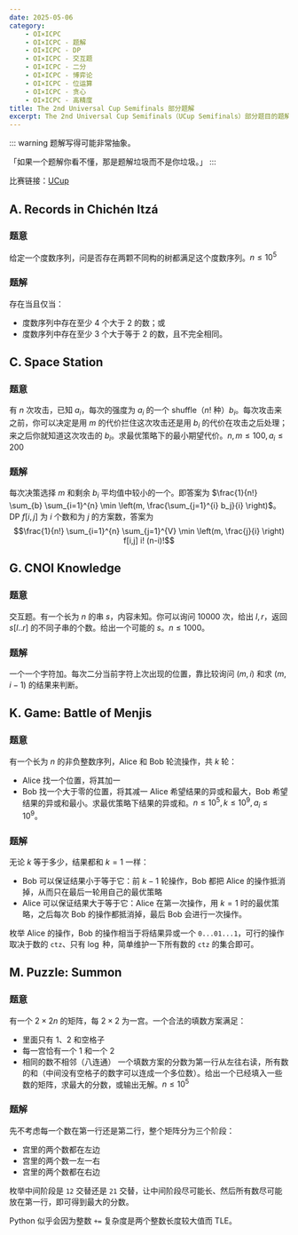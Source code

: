 ```yaml
---
date: 2025-05-06
category:
    - OI×ICPC
    - OI×ICPC - 题解
    - OI×ICPC - DP
    - OI×ICPC - 交互题
    - OI×ICPC - 二分
    - OI×ICPC - 博弈论
    - OI×ICPC - 位运算
    - OI×ICPC - 贪心
    - OI×ICPC - 高精度
title: The 2nd Universal Cup Semifinals 部分题解
excerpt: The 2nd Universal Cup Semifinals（UCup Semifinals）部分题目的题解：<br>A. Records in Chichén Itzá<br>C. Space Station<br>G. CNOI Knowledge<br>K. Game: Battle of Menjis<br>M. Puzzle: Summon
---
```


::: warning
题解写得可能非常抽象。

「如果一个题解你看不懂，那是题解垃圾而不是你垃圾。」
:::

比赛链接：[UCup](https://contest.ucup.ac/contest/1708)

## A. Records in Chichén Itzá
### 题意
给定一个度数序列，问是否存在两颗不同构的树都满足这个度数序列。$n\leq 10^5$

### 题解
存在当且仅当：
- 度数序列中存在至少 $4$ 个大于 $2$ 的数；或
- 度数序列中存在至少 $3$ 个大于等于 $2$ 的数，且不完全相同。

## C. Space Station
### 题意
有 $n$ 次攻击，已知 $a_i$，每次的强度为 $a_i$ 的一个 shuffle（$n!$ 种）$b_i$。每次攻击来之前，你可以决定是用 $m$ 的代价拦住这次攻击还是用 $b_i$ 的代价在攻击之后处理；来之后你就知道这次攻击的 $b_i$。求最优策略下的最小期望代价。$n,m\leq 100, a_i\leq 200$

### 题解
每次决策选择 $m$ 和剩余 $b_i$ 平均值中较小的一个。即答案为 $\frac{1}{n!} \sum_{b} \sum_{i=1}^{n} \min \left(m, \frac{\sum_{j=1}^{i} b_j}{i} \right)$。DP $f[i,j]$ 为 $i$ 个数和为 $j$ 的方案数，答案为
$$\frac{1}{n!} \sum_{i=1}^{n} \sum_{j=1}^{V} \min \left(m, \frac{j}{i} \right) f[i,j] i! (n-i)!$$

## G. CNOI Knowledge
### 题意
交互题。有一个长为 $n$ 的串 $s$，内容未知。你可以询问 $10000$ 次，给出 $l,r$，返回 $s[l..r]$ 的不同子串的个数。给出一个可能的 $s$。$n\leq 1000$。

### 题解
一个一个字符加。每次二分当前字符上次出现的位置，靠比较询问 $(m, i)$ 和求 $(m,i-1)$ 的结果来判断。

## K. Game: Battle of Menjis
### 题意
有一个长为 $n$ 的非负整数序列，Alice 和 Bob 轮流操作，共 $k$ 轮：
- Alice 找一个位置，将其加一
- Bob 找一个大于零的位置，将其减一
Alice 希望结果的异或和最大，Bob 希望结果的异或和最小。求最优策略下结果的异或和。$n\leq 10^5, k\leq 10^9, a_i\leq 10^9$。

### 题解
无论 $k$ 等于多少，结果都和 $k=1$ 一样：
- Bob 可以保证结果小于等于它：前 $k-1$ 轮操作，Bob 都把 Alice 的操作抵消掉，从而只在最后一轮用自己的最优策略
- Alice 可以保证结果大于等于它：Alice 在第一次操作，用 $k=1$ 时的最优策略，之后每次 Bob 的操作都抵消掉，最后 Bob 会进行一次操作。

枚举 Alice 的操作，Bob 的操作相当于将结果异或一个 `0...01...1`，可行的操作取决于数的 `ctz`、只有 $\log$ 种，简单维护一下所有数的 `ctz` 的集合即可。

## M. Puzzle: Summon
### 题意
有一个 $2\times 2n$ 的矩阵，每 $2\times 2$ 为一宫。一个合法的填数方案满足：
- 里面只有 $1$、$2$ 和空格子
- 每一宫恰有一个 $1$ 和一个 $2$
- 相同的数不相邻（八连通）
一个填数方案的分数为第一行从左往右读，所有数的和（中间没有空格子的数字可以连成一个多位数）。给出一个已经填入一些数的矩阵，求最大的分数，或输出无解。$n\leq 10^5$

### 题解
先不考虑每一个数在第一行还是第二行，整个矩阵分为三个阶段：
- 宫里的两个数都在左边
- 宫里的两个数一左一右
- 宫里的两个数都在右边

枚举中间阶段是 `12` 交替还是 `21` 交替，让中间阶段尽可能长、然后所有数尽可能放在第一行，即可得到最大的分数。

Python 似乎会因为整数 `+=` 复杂度是两个整数长度较大值而 TLE。
